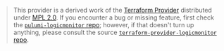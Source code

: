 > This provider is a derived work of the [Terraform Provider](https://github.com/terraform-providers/terraform-provider-logicmonitor)
> distributed under [MPL 2.0](https://www.mozilla.org/en-US/MPL/2.0/). If you encounter a bug or missing feature,
> first check the [`pulumi-logicmonitor` repo](/issues); however, if that doesn't turn up anything,
> please consult the source [`terraform-provider-logicmonitor` repo](https://github.com/terraform-providers/terraform-provider-logicmonitor/issues).
